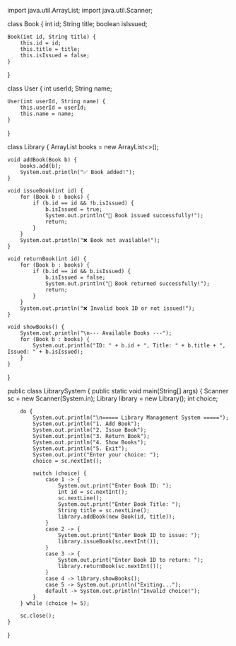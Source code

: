 import java.util.ArrayList;
import java.util.Scanner;

class Book {
    int id;
    String title;
    boolean isIssued;

    Book(int id, String title) {
        this.id = id;
        this.title = title;
        this.isIssued = false;
    }
}

class User {
    int userId;
    String name;

    User(int userId, String name) {
        this.userId = userId;
        this.name = name;
    }
}

class Library {
    ArrayList<Book> books = new ArrayList<>();

    void addBook(Book b) {
        books.add(b);
        System.out.println("✅ Book added!");
    }

    void issueBook(int id) {
        for (Book b : books) {
            if (b.id == id && !b.isIssued) {
                b.isIssued = true;
                System.out.println("📖 Book issued successfully!");
                return;
            }
        }
        System.out.println("❌ Book not available!");
    }

    void returnBook(int id) {
        for (Book b : books) {
            if (b.id == id && b.isIssued) {
                b.isIssued = false;
                System.out.println("🔁 Book returned successfully!");
                return;
            }
        }
        System.out.println("❌ Invalid book ID or not issued!");
    }

    void showBooks() {
        System.out.println("\n--- Available Books ---");
        for (Book b : books) {
            System.out.println("ID: " + b.id + ", Title: " + b.title + ", Issued: " + b.isIssued);
        }
    }
}

public class LibrarySystem {
    public static void main(String[] args) {
        Scanner sc = new Scanner(System.in);
        Library library = new Library();
        int choice;

        do {
            System.out.println("\n===== Library Management System =====");
            System.out.println("1. Add Book");
            System.out.println("2. Issue Book");
            System.out.println("3. Return Book");
            System.out.println("4. Show Books");
            System.out.println("5. Exit");
            System.out.print("Enter your choice: ");
            choice = sc.nextInt();

            switch (choice) {
                case 1 -> {
                    System.out.print("Enter Book ID: ");
                    int id = sc.nextInt();
                    sc.nextLine();
                    System.out.print("Enter Book Title: ");
                    String title = sc.nextLine();
                    library.addBook(new Book(id, title));
                }
                case 2 -> {
                    System.out.print("Enter Book ID to issue: ");
                    library.issueBook(sc.nextInt());
                }
                case 3 -> {
                    System.out.print("Enter Book ID to return: ");
                    library.returnBook(sc.nextInt());
                }
                case 4 -> library.showBooks();
                case 5 -> System.out.println("Exiting...");
                default -> System.out.println("Invalid choice!");
            }
        } while (choice != 5);

        sc.close();
    }
}
